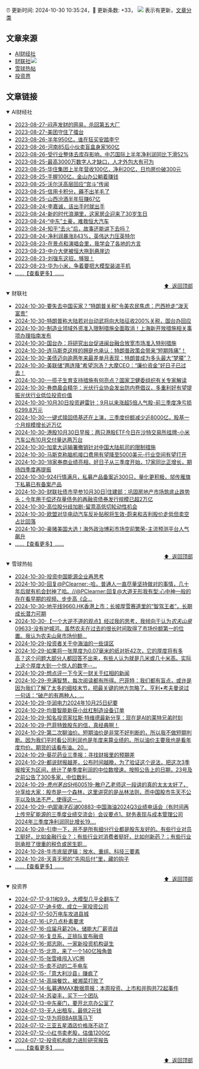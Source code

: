 ##

:alarm_clock: 更新时间: 2024-10-30 10:35:24，:rocket: 更新条数: +33， ![](/assets/dot.png) 表示有更新，[文章分类](/TAGS.md)

## 文章来源

- [AI财经社](#ai财经社)  
- [财联社](#财联社)![](/assets/dot.png)   
- [雪球热帖](#雪球热帖)  
- [投资界](#投资界)  

## 文章链接

<details open>
<summary id="ai财经社">
 AI财经社
</summary>


- [2023-08-27-闷声发财的网易，杀回第五大厂](https://www.aicaijing.com.cn/article/18610)  
- [2023-08-27-美团守住了擂台](https://www.aicaijing.com.cn/article/18611)  
- [2023-08-26-半年950亿，谁在狂买安踏李宁](https://www.aicaijing.com.cn/article/18607)  
- [2023-08-26-河南85后小伙卖盲盒身家160亿](https://www.aicaijing.com.cn/article/18608)  
- [2023-08-26-受行业整体去库存影响，中芯国际上半年净利润同比下滑52%](https://www.aicaijing.com.cn/article/18609)  
- [2023-08-25-最高3000万数字人才缺口，人才外包大有可为](https://www.aicaijing.com.cn/article/18601)  
- [2023-08-25-华住集团上半年营收100亿，净利20亿，日均房价破300元](https://www.aicaijing.com.cn/article/18602)  
- [2023-08-25-手握100亿，金山办公躺着赚钱](https://www.aicaijing.com.cn/article/18603)  
- [2023-08-25-沃尔沃高层回应“宫斗”传闻](https://www.aicaijing.com.cn/article/18604)  
- [2023-08-25-信用卡积分，薅不出羊毛了](https://www.aicaijing.com.cn/article/18605)  
- [2023-08-25-山西汾酒半年狂赚67亿](https://www.aicaijing.com.cn/article/18606)  
- [2023-08-24-李嘉诚，该出手时就出手](https://www.aicaijing.com.cn/article/18596)  
- [2023-08-24-新的时代浪潮里，这家房企迎来了30岁生日](https://www.aicaijing.com.cn/article/18597)  
- [2023-08-24-“中东”土豪，难救恒大汽车](https://www.aicaijing.com.cn/article/18598)  
- [2023-08-24-知乎“去火”后，故事还能讲下去吗？](https://www.aicaijing.com.cn/article/18599)  
- [2023-08-24-净利润暴涨843%，英伟达力压英特尔](https://www.aicaijing.com.cn/article/18600)  
- [2023-08-23-在景点和演唱会里，我学会了各地的方言](https://www.aicaijing.com.cn/article/18591)  
- [2023-08-23-中介大佬被恒大拖到悬崖边](https://www.aicaijing.com.cn/article/18592)  
- [2023-08-23-刘强东这招，够狠！](https://www.aicaijing.com.cn/article/18593)  
- [2023-08-23-华为小米，争着要把大模型装进手机](https://www.aicaijing.com.cn/article/18594)  
- [......【查看更多】......](/details/AI财经社.md)

<div align="right"><a href="#文章来源">⬆ &nbsp;返回顶部</a></div>
</details>

<details open>
<summary id="财联社">
 财联社
</summary>


- [2024-10-30-要失去中国买家？“特朗普关税”令美农民焦虑：巴西抢走“泼天富贵”](https://www.cls.cn/detail/1842206)  
- [2024-10-30-特朗普称大陆若对台动武将向大陆征收200%关税，国台办回应](https://www.cls.cn/detail/1842210)  
- [2024-10-30-制造业领域外资准入限制措施全面取消！上海新开放措施相关事项办理指南发布](https://www.cls.cn/detail/1842189)  
- [2024-10-30-国台办：将研究出台促进闽台融合放宽市场准入特别措施](https://www.cls.cn/detail/1842165)  
- [2024-10-30-连马斯克这样的拥趸也承认：特朗普政策会带来“短期阵痛”！](https://www.cls.cn/detail/1842118)  
- [2024-10-30-美债迈向逾两年来最差单月表现：特朗普成为多头最大“梦魇”？](https://www.cls.cn/detail/1842051)  
- [2024-10-30-美联储“两连降”希望泡汤？大摩CEO：“廉价资金”好日子已过去！](https://www.cls.cn/detail/1842014)  
- [2024-10-30-一揽子生育支持措施有何亮点？国家卫健委组织有关专家解读](https://www.cls.cn/detail/1842023)  
- [2024-10-30-券商晨会精华：光伏行业协会发出防内卷倡议，多重利好有望提振光伏行业低位投资价值](https://www.cls.cn/detail/1842015)  
- [2024-10-30-10月30日投资避雷针：9月以来涨超5倍人气股-前三季度净亏损6299.8万元](https://www.cls.cn/detail/1842016)  
- [2024-10-30-一键式赎回债基还在上演，三季度份额减少近8000亿，股基一个月规模增长近万亿](https://www.cls.cn/detail/1842037)  
- [2024-10-30-港股10月30日早报：两只港股ETF今日在沙特交易所挂牌-小米汽车公布10月交付量达两万台](https://www.cls.cn/detail/1841982)  
- [2024-10-30-加拿大运输署撤销针对中国大陆航司的限制措施](https://www.cls.cn/detail/1841979)  
- [2024-10-30-马斯克称脑机接口费用有望降至5000美元-行业空间有望打开](https://www.cls.cn/detail/1841976)  
- [2024-10-30-18家券商业绩亮相，好日子从三季度开始，17家同比正增长，期待四季度再提振](https://www.cls.cn/detail/1842017)  
- [2024-10-30-924行情满月，私募产品备案近300只，量化更积极，邬传雁旗下私募已有备案产品](https://www.cls.cn/detail/1842019)  
- [2024-10-30-财联社债市早参10月30日|住建部：巩固房地产市场筑底止跌势头；今年用于偿还存量债务的再融资债券发行规模已超2万亿](https://www.cls.cn/detail/1842013)  
- [2024-10-30-高位股分歧加剧-留意高低切轮动性机会](https://www.cls.cn/detail/1842067)  
- [2024-10-30-欧盟对华电动汽车反补贴税将生效-蔚来和吉利股价走低但卖空占比回落](https://www.cls.cn/detail/1842185)  
- [2024-10-30-豪赌美国大选！海外政治博彩市场空前繁荣-主流预测平台人气飙升](https://www.cls.cn/detail/1842194)  
- [......【查看更多】......](/details/财联社.md)

<div align="right"><a href="#文章来源">⬆ &nbsp;返回顶部</a></div>
</details>

<details open>
<summary id="雪球热帖">
 雪球热帖
</summary>


- [2024-10-30-投资中国能源企业再思考](https://xueqiu.com/9742512811/310238255)  
- [2024-10-30-回复@PClearner:-哈，普通人一直尽量坚持做对的事情，几十年后就有机会封神了哈。//@PClearner:回复@大道无形我有型:心中神一般的存在看早期的视频、步步高《企...](https://xueqiu.com/1247347556/310239704)  
- [2024-10-30-地平线9660.HK香港上市：长坡厚雪赛道里的“智驾王者”，长期成长潜力可期](https://xueqiu.com/1457365250/310231259)  
- [2024-10-30-【一个大逆不道的观点】经过我的思考，我倾向于认为$农夫山泉09633$-没有护城河。虽然农夫在过去的很长时间取得了市场份额第一的位置。我认为农夫山泉市场份额...](https://xueqiu.com/3393395193/310222175)  
- [2024-10-29-投资者关于中海油的一些误区](https://xueqiu.com/6308001210/310180988)  
- [2024-10-29-如果将一张厚度为0.07毫米的纸对折42次，它的厚度将有多高？这个问题大部分人都回答不出来，有些人认为就是几米或几十米高。实际上这个厚度大到一个惊人的数字--...](https://xueqiu.com/2386334596/310178571)  
- [2024-10-29-想点评一下今天一财关于红相的新闻](https://xueqiu.com/9508203182/310165353)  
- [2024-10-29-充满智慧，每次阅读都有所得。巴菲特：我们都有盲点，或许是因为我们了解了太多的细枝末节，把最关键的地方忽略了。亨利•考夫曼说过一句话：“破产的有两种人，...](https://xueqiu.com/3167081651/310176431)  
- [2024-10-29-华润电力2024年10月25日纪要](https://xueqiu.com/1327706450/309982466)  
- [2024-10-29-均普智能新获小丝杠制造设备订单](https://xueqiu.com/6843343829/310057397)  
- [2024-10-29-知名投资家拉斯·特维德最新分享：现在是AI的莱特兄弟时刻](https://xueqiu.com/2374842209/310059936)  
- [2024-10-29-巴菲特致股东的信，真经典啊！](https://xueqiu.com/8959246745/310035029)  
- [2024-10-29-第二次聊油价。短期油价是非常不好判断的，所以我不做短期判断。因为我们平时看公司利润也是年度来算业绩的。所以油价主要我也是看年度均价。期货的话看布油。20...](https://xueqiu.com/9887656769/310108951)  
- [2024-10-29-葵花药业三季报：寻找财报里的预期差](https://xueqiu.com/6615553088/310112808)  
- [2024-10-29-都说财报越差，公布时间越晚，为了验证这个说法，把这次3季报按天为区间，统计了单季度利润的中位数增速。按照公告上的日期，23号及之前公告了300多家，中位数利...](https://xueqiu.com/3638360312/310140339)  
- [2024-10-29-$贵州茅台SH600519$-散户乙老师这一段讲的真的太太太好了，分享给大家：股市是一个森林，这里讲究的是丛林法则，而中国股市先天不公平以及执法不严，使得这一...](https://xueqiu.com/9819151915/310149203)  
- [2024-10-29-$中国海洋石油00883$-中国海油2024Q3业绩电话会（有时间再上传兖矿能源的三季度业绩交流会）会议要点1、财务表现与成本管理公司2024年三季度净利润同比增长19....](https://xueqiu.com/1666536530/310157197)  
- [2024-10-28-引申一下，并不是所有细分行业都是股东友好的。有些行业对员工挺好，比如金融行业？；有些行业对消费者挺好，比如创新药？；有些行业则承担了很重的税负或民生职...](https://xueqiu.com/1965894836/309865421)  
- [2024-10-28-牛市底层逻辑：放水、重组、科技三要素](https://xueqiu.com/8673785171/309860185)  
- [2024-10-28-天真无邪的“先囤后付”里，藏的钩子](https://xueqiu.com/9598793634/309803299)  
- [......【查看更多】......](/details/雪球热帖.md)

<div align="right"><a href="#文章来源">⬆ &nbsp;返回顶部</a></div>
</details>

<details open>
<summary id="投资界">
 投资界
</summary>


- [2024-07-17-9.11和9.9，大模型几乎全翻车了](https://posts.careerengine.us/p/6697778c44726b29bffa3a09)  
- [2024-07-17-迪卡侬，成立一家投资公司](https://posts.careerengine.us/p/6697778c44726b29bffa3a01)  
- [2024-07-17-50万电车攻进县城](https://posts.careerengine.us/p/6697779c831e1d29eea44253)  
- [2024-07-16-LP几点朴素要求](https://posts.careerengine.us/p/669636a8720ed522248054dc)  
- [2024-07-16-应届月薪20k，储能大厂薪资战](https://posts.careerengine.us/p/669636a8720ed522248054d4)  
- [2024-07-16-复旦系，正排队宣布融资](https://posts.careerengine.us/p/66963699cb38e136a496986c)  
- [2024-07-16-郑志刚，一家新投资机构诞生](https://posts.careerengine.us/p/66963699cb38e136a4969874)  
- [2024-07-15-北京，来了一个140亿独角兽](https://posts.careerengine.us/p/6694db59a0c3ac562b61f9af)  
- [2024-07-15-张雪峰闯入VC圈](https://posts.careerengine.us/p/6694db59a0c3ac562b61f9b7)  
- [2024-07-15-卖不动的二手电车](https://posts.careerengine.us/p/6694db6836b2f1565d9b541a)  
- [2024-07-15-「意大利沙县」赚疯了](https://posts.careerengine.us/p/6694db6836b2f1565d9b5422)  
- [2024-07-14-高端餐饮，被湘菜打败了](https://posts.careerengine.us/p/6693862333c6e710d0bf9dc4)  
- [2024-07-14-私募通MAX数据周报：本周投资、上市和并购共72起事件](https://posts.careerengine.us/p/6693862333c6e710d0bf9dcc)  
- [2024-07-14-苏姿丰，买下一个团队](https://posts.careerengine.us/p/6693861481427510b2b9c123)  
- [2024-07-13-中东豪门，要开北京办公室了](https://posts.careerengine.us/p/66922794a876f80d113b51fe)  
- [2024-07-13-无人出租车，最低2元钱](https://posts.careerengine.us/p/669227b82202ae0dfac5d713)  
- [2024-07-12-华为将BBA挑落马下](https://posts.careerengine.us/p/6690a6c68082df14ead7eaac)  
- [2024-07-12-三亚五星酒店价格涨不动了](https://posts.careerengine.us/p/6690a6c68082df14ead7eaa4)  
- [2024-07-12-小红书卖老股，估值1200亿](https://posts.careerengine.us/p/6690a6b756b00014bcc00e8f)  
- [2024-07-12-投资机构能力进阶研究报告](https://posts.careerengine.us/p/6690a6b756b00014bcc00e87)  
- [......【查看更多】......](/details/投资界.md)

<div align="right"><a href="#文章来源">⬆ &nbsp;返回顶部</a></div>
</details>
